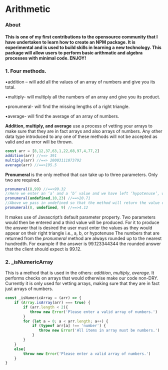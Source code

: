 # Arithmetic

### About
#### This is one of my first contributions to the opensource community that I have undertaken to learn how to create an NPM package. It is experimental and is used to build skills in learning a new technology. This package will allow users to perform basic arithmatic and algebra processes with minimal code. ENJOY!



### 1. Four methods.  

•addition – will add all the values of an array of numbers and give you its total.  

•multiply- will multiply all the numbers of an array and give you its product.  

•pronumeral- will find the missing lengths of a right triangle.  

•average- will find the average of an array of numbers.    


**Addition, multiply, and average** use a process of vetting your arrays to make sure that they are in fact arrays and also arrays of numbers. Any other data type introduced to any one of these methods will not be accepted as valid and an error will be thrown.

```javascript
const arr = [8,12,37,63,1,22,68,97,4,77,2]
addition(arr) //==> 391
multiply(arr) //==> 20003111073792
average(arr) //==>195.5
```

**Pronumeral** is the only method that can take up to three parameters. Only two are required.

```javascript
pronumeral(8,99) //==>99.32
//Here we enter an ‘a’ and a ‘b’ value and we have left ‘hypotenuse’, which is the third parameter, with its default of undefined. The method will then return ‘hypotenuse’.
pronumeral(undefined,10,23) //==>20.71
//Above we pass in undefined so that the method will return the value of the missing side.
pronumeral(8, undefined, 9) //==>4.12
```

It makes use of Javascript’s default parameter property. Two parameters would then be entered and a third value will be produced. For it to produce the answer that is desired the user must enter the values as they would appear on their right triangle i.e., a, b, or hypotenuse 
The numbers that are returned from the _pronumeral_ method are always rounded up to the nearest hundredth. For example if the answer is 99.123344344 the rounded answer that the client should expect is 99.12.  

### 2. _isNumericArray
This is a method that is used in the others: _addition_, _multiply_, _average_. It performs checks on arrays that would otherwise make our code non-DRY. Currently it is only used for vetting arrays, making sure that they are in fact just arrays of numbers.

```javascript
const _isNumericArray = (arr) => {
    if (Array.isArray(arr) === true) {
        if (arr.length < 2){
           throw new Error('Please enter a valid array of numbers.')
        }
        for (let a = 0; a < arr.length; a++) {
            if (typeof arr[a] !== 'number') {
               throw new Error('All items in array must be numbers.') 
            }
        }
    }
    else{
        throw new Error('Please enter a valid array of numbers.')
    }
}
```
